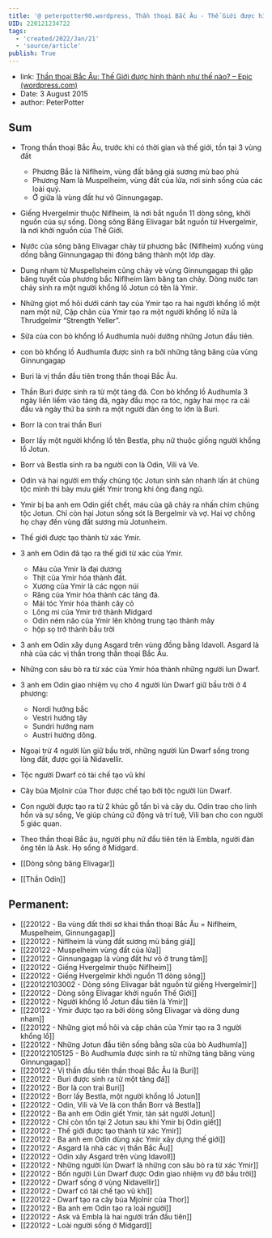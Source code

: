 ```yaml
---
title: '@ peterpotter90.wordpress, Thần thoại Bắc Âu - Thế Giới được hình thành như thế nào'
UID: 220121234722
tags:
  - 'created/2022/Jan/21'
  - 'source/article'
publish: True
---
```

- link: [Thần thoại Bắc Âu: Thế Giới được hình thành như thế nào? – Epic (wordpress.com)](https://peterpotter90.wordpress.com/2015/08/03/5/)
- Date: 3 August 2015 
- author: PeterPotter

## Sum
- Trong thần thoại Bắc Âu, trước khi có thời gian và thế giới, tồn tại 3 vùng đất
    - Phương Bắc là Niflheim, vùng đất băng giá sương mù bao phủ
    - Phương Nam là Muspelheim, vùng đất của lửa, nơi sinh sống của các loài quỷ.
    - Ở giữa là vùng đất hư vô Ginnungagap.
- Giếng Hvergelmir thuộc Niflheim, là nơi bắt nguồn 11 dòng sông, khởi nguồn của sự sống. Dòng sông Băng Elivagar bắt nguồn từ Hvergelmir, là nơi khởi nguồn của Thế Giới.
- Nước của sông băng Elivagar chảy từ phương bắc (Niflheim) xuống vùng dồng bằng Ginnungagap thì đóng băng thành một lớp dày.
- Dung nham từ Muspellsheim cũng chảy vè vùng Ginnungagap thì gặp băng tuyết của phương bắc Niflheim làm băng tan chảy. Dòng nước tan chảy sinh ra một người khổng lồ Jotun có tên là Ymir.
- Những giọt mồ hôi dưới cánh tay của Ymir tạo ra hai người khổng lồ một nam một nữ, Cặp chân của Ymir tạo ra một người khổng lồ nữa là Thrudgelmir “Strength Yeller”.
- Sữa của con bò khổng lồ Audhumla nuôi dưỡng những Jotun đầu tiên.
- con bò khổng lồ Audhumla được sinh ra bởi những tảng băng của vùng Ginnungagap
- Buri là vị thần đầu tiên trong thần thoại Bắc Âu.
- Thần Buri được sinh ra từ một tảng đá. Con bò khổng lồ Audhumla 3 ngày liền liếm vào tảng đá, ngày đầu mọc ra tóc, ngày hai mọc ra cái đầu và ngày thứ ba sinh ra một người đàn ông to lớn là Buri.
- Borr là con trai thần Buri
- Borr lấy một người khổng lồ tên Bestla, phụ nữ thuộc giống người khổng lồ Jotun.
- Borr và Bestla sinh ra ba người con là Odin, Vili và Ve.
- Odin và hai người em thấy chủng tộc Jotun sinh sản nhanh lấn át chủng tộc mình thì bày mưu giết Ymir trong khi ông đang ngủ.
- Ymir bị ba anh em Odin giết chết, máu của gã chảy ra nhấn chìm chủng tộc Jotun. Chỉ còn hai Jotun sống sót là Bergelmir và vợ. Hai vợ chồng họ chạy đến vùng đất sương mù Jotunheim.
- Thế giới được tạo thành từ xác Ymir.
- 3 anh em Odin đã tạo ra thế giới từ xác của Ymir.
    - Máu của Ymir là đại dương
    - Thịt của Ymir hóa thành đất.
    - Xương của Ymir là các ngọn núi
    - Răng của Ymir hóa thành các tảng đá.
    - Mái tóc Ymir hóa thành cây cỏ
    - Lông mi của Ymir trở thành Midgard
    - Odin ném não của Ymir lên không trung tạo thành mây
    - hộp sọ trở thành bầu trời
- 3 anh em Odin xây dụng Asgard trên vùng đồng bằng Idavoll. Asgard là nhà của các vị thần trong thần thoại Bắc Âu.
- Những con sâu bò ra từ xác của Ymir hóa thành những người lun Dwarf.
- 3 anh em Odin giao nhiệm vụ cho 4 người lùn Dwarf giữ bầu trời ở 4 phương:
    - Nordi hướng bắc
    - Vestri hướng tây
    - Sundri hướng nam
    - Austri hướng dông.
- Ngoại trừ 4 người lùn giữ bầu trời, những người lùn Dwarf sống trong lòng đất, được gọi là Nidavellir.
- Tộc người Dwarf có tài chế tạo vũ khí
- Cây búa Mjolnir của Thor được chế tạo bởi tộc người lùn Dwarf.
- Con người được tạo ra từ 2 khúc gỗ tần bì và cây du. Odin trao cho linh hồn và sự sống, Ve giúp chúng cử động và trí tuệ, Vili ban cho con người 5 giác quan.
- Theo thần thoại Bắc âu, người phụ nữ đầu tiên tên là Embla, người đàn ông tên là Ask. Họ sống ở Midgard.

- [[Dòng sông băng Elivagar]]
- [[Thần Odin]]

## Permanent:
- [[220122 - Ba vùng đất thời sơ khai thần thoại Bắc Âu = Niflheim, Muspelheim, Ginnungagap]]
- [[220122 - Niflheim là vùng đất sương mù băng giá]]
- [[220122 - Muspelheim vùng đất của lửa]]
- [[220122 - Ginnungagap là vùng đất hư vô ở trung tâm]]
- [[220122 - Giếng Hvergelmir thuộc Niflheim]]
- [[220122 - Giếng Hvergelmir khởi nguồn 11 dòng sông]]
- [[220122103002 - Dòng sông Elivagar bắt nguồn từ giếng Hvergelmir]]
- [[220122 - Dòng sông Elivagar khởi nguồn Thế Giới]]
- [[220122 - Người khổng lồ Jotun đầu tiên là Ymir]]
- [[220122 - Ymir được tạo ra bởi dòng sông Elivagar và dòng dung nham]]
- [[220122 - Những giọt mồ hôi và cặp chân của Ymir tạo ra 3 người khổng lồ]]
- [[220122 - Những Jotun đầu tiên sống bằng sữa của bò Audhumla]]
- [[220122105125 - Bò Audhumla được sinh ra từ những tảng băng vùng Ginnungagap]]
- [[220122 - Vị thần đầu tiên thần thoại Bắc Âu là Buri]]
- [[220122 - Buri được sinh ra từ một tảng đá]]
- [[220122 - Bor là con trai Buri]]
- [[220122 - Borr lấy Bestla, một người khổng lồ Jotun]]
- [[220122 - Odin, Vili và Ve là con thần Borr và Bestla]]
- [[220122 - Ba anh em Odin giết Ymir, tàn sát người Jotun]]
- [[220122 - Chỉ còn tồn tại 2 Jotun sau khi Ymir bị Odin giết]]
- [[220122 - Thế giới được tạo thành từ xác Ymir]]
- [[220122 - Ba anh em Odin dùng xác Ymir xây dựng thế giới]]
- [[220122 - Asgard là nhà các vị thần Bắc Âu]]
- [[220122 - Odin xây Asgard trên vùng Idavoll]]
- [[220122 - Những người lùn Dwarf là những con sâu bò ra từ xác Ymir]]
- [[220122 - Bốn người Lùn Dwarf được Odin giao nhiệm vụ đỡ bầu trời]]
- [[220122 - Dwarf sống ở vùng Nidavellir]]
- [[220122 - Dwarf có tài chế tạo vũ khí]]
- [[220122 - Dwarf tạo ra cây búa Mjolnir của Thor]]
- [[220122 - Ba anh em Odin tạo ra loài người]]
- [[220122 - Ask và Embla là hai người trần đầu tiên]]
- [[220122 - Loài người sống ở Midgard]]
